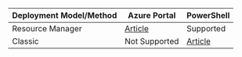 | <strong>Deployment Model/Method</strong> |                                   <strong>Azure Portal</strong>                                    |                 <strong>PowerShell</strong>                  |
|------------------------------------------|----------------------------------------------------------------------------------------------------|--------------------------------------------------------------|
|             Resource Manager             | [Article](../articles/vpn-gateway/vpn-gateway-howto-multi-site-to-site-resource-manager-portal.md) |                          Supported                           |
|                 Classic                  |                                           Not Supported                                            | [Article](../articles/vpn-gateway/vpn-gateway-multi-site.md) |

